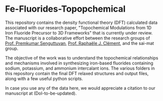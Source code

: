 # Fe-Fluorides-Topopchemical

This repository contains the density functional theory (DFT) calculated data associated with our research paper, "Topochemical Modulations from 1D Iron Fluoride Precursor to 3D Frameworks" that is currently under review. The manuscript is a collaborative effort between the research groups of <a href="https://energystoragejncasr.wixsite.com/energylab/group">Prof. Premkumar Senguttuvan</a>, <a href="https://clement.materials.ucsb.edu/">Prof. Raphaële J. Clément</a>, and the sai-mat group.

The objective of the work was to understand the topochemical relationships and mechanisms involved in synthesizing iron-based fluorides containing sodium, potassium, and ammonium intercalant ions. The various folders in this repository contain the final DFT relaxed structures and output files, along with a few useful python scripts.

In case you use any of the data here, we would appreciate a citation to our manuscript at (DoI-to-be-updated).
